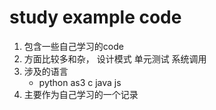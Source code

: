 study example code
=====

1. 包含一些自己学习的code 
2. 方面比较多和杂，
    设计模式 单元测试 系统调用
3. 涉及的语言
    + python as3 c java js
4. 主要作为自己学习的一个记录
